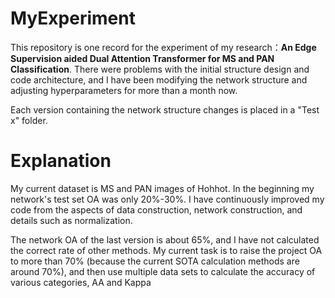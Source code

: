 # MyExperiment
This repository is one record for the experiment of my research：**An Edge Supervision aided Dual Attention Transformer for MS and PAN Classification**. 
There were problems with the initial structure design and code architecture, and I have been modifying the network structure and adjusting hyperparameters for more than a month now.

Each version containing the network structure changes is placed in a "Test x" folder.
# Explanation
My current dataset is MS and PAN images of Hohhot. In the beginning my network's test set OA was only 20%-30%. I have continuously improved my code from the aspects of data construction, network construction, and details such as normalization. 

The network OA of the last version is about 65%, and I have not calculated the correct rate of other methods. My current task is to raise the project OA to more than 70% (because the current SOTA calculation methods are around 70%), and then use multiple data sets to calculate the accuracy of various categories, AA and Kappa
